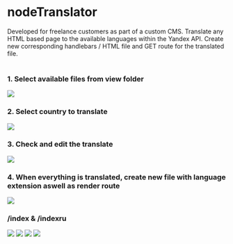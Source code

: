 # nodeTranslator
Developed for freelance customers as part of a custom CMS. Translate any HTML based page to the available languages within the Yandex API. Create new corresponding handlebars / HTML file and GET route for the translated file.
<br>
<br>

<h3>1. Select available files from view folder</h3>
<img src="https://github.com/sanderhelleso/nodeTranslator/blob/master/img/translator10.jpg">

<h3>2. Select country to translate</h3>
<img src="https://github.com/sanderhelleso/nodeTranslator/blob/master/img/translator6.jpg">

<h3>3. Check and edit the translate</h3>
<img src="https://github.com/sanderhelleso/nodeTranslator/blob/master/img/translator7.jpg">

<h3>4. When everything is translated, create new file with language extension aswell as render route</h3>
<img src="https://github.com/sanderhelleso/nodeTranslator/blob/master/img/translator8.jpg">

<h3>/index & /indexru</h3>
<img src="https://github.com/sanderhelleso/nodeTranslator/blob/master/img/translator2.jpg">
<img src="https://github.com/sanderhelleso/nodeTranslator/blob/master/img/translator3.jpg">
<img src="https://github.com/sanderhelleso/nodeTranslator/blob/master/img/translator1.jpg">
<img src="https://github.com/sanderhelleso/nodeTranslator/blob/master/img/translator9.jpg">
